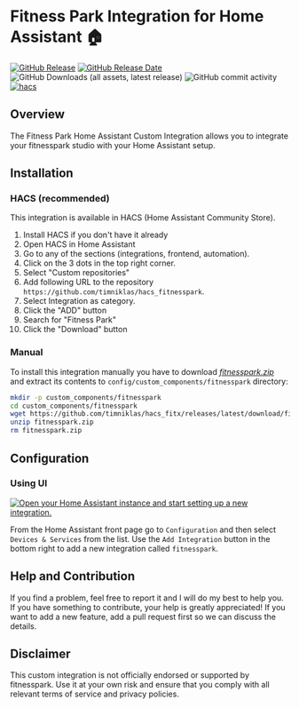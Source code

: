 # Fitness Park Integration for Home Assistant 🏠

[![GitHub Release](https://img.shields.io/github/v/release/timniklas/hacs_fitnesspark?sort=semver&style=for-the-badge&color=green)](https://github.com/timniklas/hacs_fitnesspark/releases/)
[![GitHub Release Date](https://img.shields.io/github/release-date/timniklas/hacs_fitnesspark?style=for-the-badge&color=green)](https://github.com/timniklas/hacs_fitnesspark/releases/)
![GitHub Downloads (all assets, latest release)](https://img.shields.io/github/downloads/timniklas/hacs_fitnesspark/latest/total?style=for-the-badge&label=Downloads%20latest%20Release)
![GitHub commit activity](https://img.shields.io/github/commit-activity/m/timniklas/hacs_fitnesspark?style=for-the-badge)
[![hacs](https://img.shields.io/badge/HACS-Integration-blue.svg?style=for-the-badge)](https://github.com/hacs/integration)

## Overview

The Fitness Park Home Assistant Custom Integration allows you to integrate your fitnesspark studio with your Home Assistant setup.

## Installation

### HACS (recommended)

This integration is available in HACS (Home Assistant Community Store).

1. Install HACS if you don't have it already
2. Open HACS in Home Assistant
3. Go to any of the sections (integrations, frontend, automation).
4. Click on the 3 dots in the top right corner.
5. Select "Custom repositories"
6. Add following URL to the repository `https://github.com/timniklas/hacs_fitnesspark`.
7. Select Integration as category.
8. Click the "ADD" button
9. Search for "Fitness Park"
10. Click the "Download" button

### Manual

To install this integration manually you have to download [_fitnesspark.zip_](https://github.com/timniklas/hacs_fitnesspark/releases/latest/) and extract its contents to `config/custom_components/fitnesspark` directory:

```bash
mkdir -p custom_components/fitnesspark
cd custom_components/fitnesspark
wget https://github.com/timniklas/hacs_fitx/releases/latest/download/fitnesspark.zip
unzip fitnesspark.zip
rm fitnesspark.zip
```

## Configuration

### Using UI

[![Open your Home Assistant instance and start setting up a new integration.](https://my.home-assistant.io/badges/config_flow_start.svg)](https://my.home-assistant.io/redirect/config_flow_start/?domain=fitnesspark)

From the Home Assistant front page go to `Configuration` and then select `Devices & Services` from the list.
Use the `Add Integration` button in the bottom right to add a new integration called `fitnesspark`.

## Help and Contribution

If you find a problem, feel free to report it and I will do my best to help you.
If you have something to contribute, your help is greatly appreciated!
If you want to add a new feature, add a pull request first so we can discuss the details.

## Disclaimer

This custom integration is not officially endorsed or supported by fitnesspark.
Use it at your own risk and ensure that you comply with all relevant terms of service and privacy policies.
